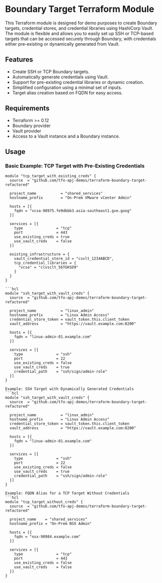 # Boundary Target Terraform Module

This Terraform module is designed for demo purposes to create Boundary targets, credential stores, and credential libraries using HashiCorp Vault. The module is flexible and allows you to easily set up SSH or TCP-based targets that can be accessed securely through Boundary, with credentials either pre-existing or dynamically generated from Vault.

## Features
- Create SSH or TCP Boundary targets.
- Automatically generate credentials using Vault.
- Support for pre-existing credential libraries or dynamic creation.
- Simplified configuration using a minimal set of inputs.
- Target alias creation based on FQDN for easy access.

## Requirements

- Terraform >= 0.12
- Boundary provider
- Vault provider
- Access to a Vault instance and a Boundary instance.

## Usage

### Basic Example: TCP Target with Pre-Existing Credentials

```hcl
module "tcp_target_with_existing_creds" {
  source  = "github.com/tfo-apj-demos/terraform-boundary-target-refactored"

  project_name           = "shared_services"
  hostname_prefix        = "On-Prem VMware vCenter Admin"
  
  hosts = [{
    fqdn = "vcsa-98975.fe9dbbb3.asia-southeast1.gve.goog"
  }]

  services = [{
    type               = "tcp"
    port               = 443
    use_existing_creds = true
    use_vault_creds    = false
  }]

  existing_infrastructure = {
    vault_credential_store_id = "csvlt_1234ABCD",
    tcp_credential_libraries = {
      "vcsa" = "clvsclt_56TGKSD9"
    }
  }
}

```hcl
module "ssh_target_with_vault_creds" {
  source  = "github.com/tfo-apj-demos/terraform-boundary-target-refactored"

  project_name           = "linux_admin"
  hostname_prefix        = "Linux Admin Access"
  credential_store_token = vault_token.this.client_token
  vault_address          = "https://vault.example.com:8200"

  hosts = [{
    fqdn = "linux-admin-01.example.com"
  }]

  services = [{
    type               = "ssh"
    port               = 22
    use_existing_creds = false
    use_vault_creds    = true
    credential_path    = "ssh/sign/admin-role"
  }]
}

Example: SSH Target with Dynamically Generated Credentials
```hcl
module "ssh_target_with_vault_creds" {
  source  = "github.com/tfo-apj-demos/terraform-boundary-target-refactored"

  project_name           = "linux_admin"
  hostname_prefix        = "Linux Admin Access"
  credential_store_token = vault_token.this.client_token
  vault_address          = "https://vault.example.com:8200"

  hosts = [{
    fqdn = "linux-admin-01.example.com"
  }]

  services = [{
    type               = "ssh"
    port               = 22
    use_existing_creds = false
    use_vault_creds    = true
    credential_path    = "ssh/sign/admin-role"
  }]
}

Example: FQDN Alias for a TCP Target Without Credentials
```hcl
module "tcp_target_without_creds" {
  source  = "github.com/tfo-apj-demos/terraform-boundary-target-refactored"

  project_name    = "shared_services"
  hostname_prefix = "On-Prem NSX Admin"

  hosts = [{
    fqdn = "nsx-98984.example.com"
  }]

  services = [{
    type               = "tcp"
    port               = 443
    use_existing_creds = false
    use_vault_creds    = false
  }]
}

